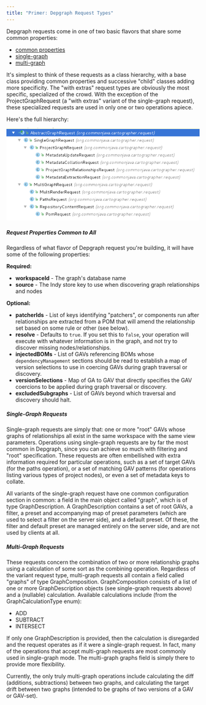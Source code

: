 ```yaml
---
title: "Primer: Depgraph Request Types"
---
```


Depgraph requests come in one of two basic flavors that share some common properties: 

* [common properties](#common)
* [single-graph](#single-graph)
* [multi-graph](#multi-graph)

It's simplest to think of these requests as a class hierarchy, with a base class providing common properties and successive "child" classes adding more specificity. The "with extras" request types are obviously the most specific, specialized of the crowd. With the exception of the ProjectGraphRequest (a "with extras" variant of the single-graph request), these specialized requests are used in only one or two operations apiece.

Here's the full hierarchy:

![Request Class Hierarchy](grabs/depgraph-request-types.png)

##### Request Properties Common to All
<a name="common"></a>

Regardless of what flavor of Depgraph request you're building, it will have some of the following properties:

**Required:**

* **workspaceId** - The graph's database name
* **source** - The Indy store key to use when discovering graph relationships and nodes

**Optional:**

* **patcherIds** - List of keys identifying "patchers", or components run after relationships are extracted from a POM that will amend the relationship set based on some rule or other (see below).
* **resolve** - Defaults to `true`. If you set this to `false`, your operation will execute with whatever information is in the graph, and not try to discover missing nodes/relationships.
* **injectedBOMs** - List of GAVs referencing BOMs whose `dependencyManagement` sections should be read to establish a map of version selections to use in coercing GAVs during graph traversal or discovery.
* **versionSelections** - Map of GA to GAV that directly specifies the GAV coercions to be applied during graph traversal or discovery.
* **excludedSubgraphs** - List of GAVs beyond which traversal and discovery should halt.

##### Single-Graph Requests
<a name="single-graph"></a>

Single-graph requests are simply that: one or more "root" GAVs whose graphs of relationships all exist in the same workspace with the same view parameters. Operations using single-graph requests are by far the most common in Depgraph, since you can achieve so much with filtering and "root" specification. These requests are often embellished with extra information required for particular operations, such as a set of target GAVs (for the paths operation), or a set of matching GAV patterns (for operations listing various types of project nodes), or even a set of metadata keys to collate.

All variants of the single-graph request have one common configuration section in common: a field in the main object called "graph", which is of type GraphDescription. A GraphDescription contains a set of root GAVs, a filter, a preset and accompanying map of preset parameters (which are used to select a filter on the server side), and a default preset. Of these, the filter and default preset are managed entirely on the server side, and are not used by clients at all.

##### Multi-Graph Requests
<a name="multi-graph"></a>

These requests concern the combination of two or more relationship graphs using a calculation of some sort as the combining operation. Regardless of the variant request type, multi-graph requests all contain a field called "graphs" of type GraphComposition. GraphComposition consists of a list of one or more GraphDescription objects (see single-graph requests above) and a (nullable) calculation. Available calculations include (from the GraphCalculationType enum):

* ADD
* SUBTRACT
* INTERSECT

If only one GraphDescription is provided, then the calculation is disregarded and the request operates as if it were a single-graph request. In fact, many of the operations that accept multi-graph requests are most commonly used in single-graph mode. The multi-graph graphs field is simply there to provide more flexibility.

Currently, the only truly multi-graph operations include calculating the diff (additions, subtractions) between two graphs, and calculating the target drift between two graphs (intended to be graphs of two versions of a GAV or GAV-set).

